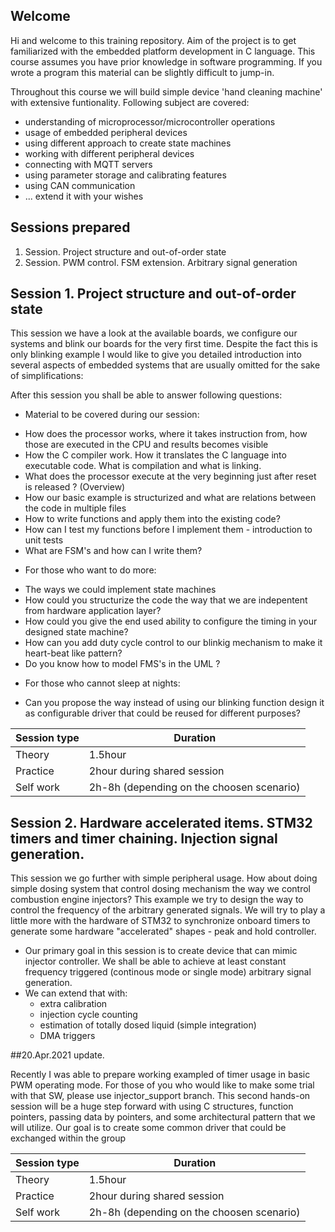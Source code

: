 ## Welcome

Hi and welcome to this training repository. Aim of the project is to get familiarized with the embedded platform development in C language. This course assumes you have prior knowledge in software programming. If you wrote a program this material can be slightly difficult to jump-in. 

Throughout this course we will build simple device 'hand cleaning machine' with extensive funtionality. Following subject are covered:

 - understanding of microprocessor/microcontroller operations
 - usage of embedded peripheral devices 
 - using different approach to create state machines
 - working with different peripheral devices
 - connecting with MQTT servers
 - using parameter storage and calibrating features
 - using CAN communication 
 - ... extend it with your wishes

## Sessions prepared


1. Session.  Project structure and out-of-order state
2. Session.  PWM control. FSM extension. Arbitrary signal generation

## Session 1. Project structure and out-of-order state

This session we have a look at the available boards, we configure our systems and blink our boards for the very first time. Despite the fact this is only blinking example I would like to give you detailed introduction into several aspects of embedded systems that are usually omitted for the sake of simplifications:

After this session you shall be able to answer following questions: 
 
 + Material to be covered during our session:

 - How does the processor works, where it takes instruction from, how those are executed in the CPU and results becomes visible
 - How the C compiler work. How it translates the C language into executable code. What is compilation and what is linking.
 - What does the processor execute at the very beginning just after reset is released ? (Overview)
 - How our basic example is structurized and what are relations between the code in multiple files
 - How to write functions and apply them into the existing code?
 - How can I test my functions before I implement them - introduction to unit tests
 - What are FSM's and how can I write them?

 + For those who want to do more:
 - The ways we could implement state machines 
 - How could you structurize the code the way that we are indepentent from hardware application layer?
 - How could you give the end used ability to configure the timing in your designed state machine?
 - How can you add duty cycle control to our blinkig mechanism to make it heart-beat like pattern?
 - Do you know how to model FMS's in the UML ?

 + For those who cannot sleep at nights:
 - Can you propose the way instead of using our blinking function design it as configurable driver that could be reused for different purposes?

| Session type | Duration |
| ------ | ------ |
| Theory | 1.5hour |
| Practice | 2hour during shared session |
| Self work | 2h-8h (depending on the choosen scenario) |


## Session 2. Hardware accelerated items. STM32 timers and timer chaining. Injection signal generation.

This session we go further with simple peripheral usage. How about doing simple dosing system that control dosing mechanism the way we control combustion engine injectors? This example we try to design the way to control the frequency of the arbitrary generated signals. We will try to play a little more with the hardware of STM32 to synchronize onboard timers to generate some hardware "accelerated" shapes - peak and hold controller.

 - Our primary goal in this session is to create device that can mimic injector controller. We shall be able to achieve at least constant frequency triggered (continous mode or single mode) arbitrary signal generation.
 - We can extend that with:
    - extra calibration
    - injection cycle counting
    - estimation of totally dosed liquid (simple integration)
    - DMA triggers

##20.Apr.2021 update.

Recently I was able to prepare working exampled of timer usage in basic PWM operating mode. For those of you who would like to make some trial with that SW, please use injector_support branch. This second hands-on session will be a huge step forward with using C structures, function pointers, passing data by pointers, and some architectural pattern that we will utilize. Our goal is to create some common driver that could be exchanged within the group

| Session type | Duration |
| ------ | ------ |
| Theory | 1.5hour |
| Practice | 2hour during shared session |
| Self work | 2h-8h (depending on the choosen scenario) |
